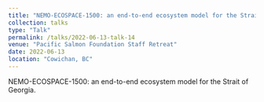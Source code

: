 ```yaml
---
title: "NEMO-ECOSPACE-1500: an end-to-end ecosystem model for the Strait of Georgia"
collection: talks
type: "Talk"
permalink: /talks/2022-06-13-talk-14
venue: "Pacific Salmon Foundation Staff Retreat"
date: 2022-06-13
location: "Cowichan, BC"
---
```


NEMO-ECOSPACE-1500: an end-to-end ecosystem model for the Strait of Georgia.
